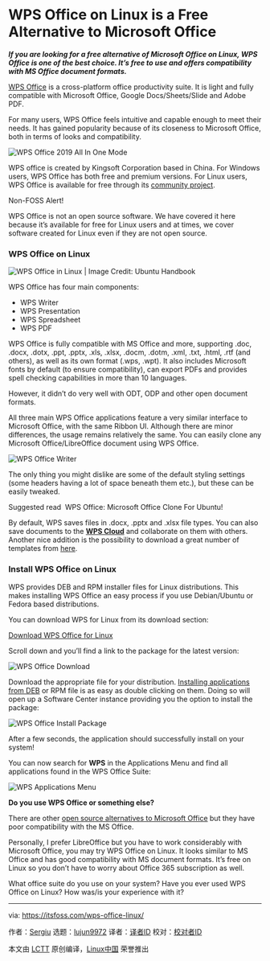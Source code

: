 [#]: collector: (lujun9972)
[#]: translator: ( )
[#]: reviewer: ( )
[#]: publisher: ( )
[#]: url: ( )
[#]: subject: (WPS Office on Linux is a Free Alternative to Microsoft Office)
[#]: via: (https://itsfoss.com/wps-office-linux/)
[#]: author: (Sergiu https://itsfoss.com/author/sergiu/)

WPS Office on Linux is a Free Alternative to Microsoft Office
======

_**If you are looking for a free alternative of Microsoft Office on Linux, WPS Office is one of the best choice. It’s free to use and offers compatibility with MS Office document formats.**_

[WPS Office][1] is a cross-platform office productivity suite. It is light and fully compatible with Microsoft Office, Google Docs/Sheets/Slide and Adobe PDF.

For many users, WPS Office feels intuitive and capable enough to meet their needs. It has gained popularity because of its closeness to Microsoft Office, both in terms of looks and compatibility.

![WPS Office 2019 All In One Mode][2]

WPS office is created by Kingsoft Corporation based in China. For Windows users, WPS Office has both free and premium versions. For Linux users, WPS Office is available for free through its [community project][3].

Non-FOSS Alert!

WPS Office is not an open source software. We have covered it here because it’s available for free for Linux users and at times, we cover software created for Linux even if they are not open source.

### WPS Office on Linux

![WPS Office in Linux | Image Credit: Ubuntu Handbook][4]

WPS Office has four main components:

  * WPS Writer
  * WPS Presentation
  * WPS Spreadsheet
  * WPS PDF



WPS Office is fully compatible with MS Office and more, supporting .doc, .docx, .dotx, .ppt, .pptx, .xls, .xlsx, .docm, .dotm, .xml, .txt, .html, .rtf (and others), as well as its own format (.wps, .wpt). It also includes Microsoft fonts by default (to ensure compatibility), can export PDFs and provides spell checking capabilities in more than 10 languages.

However, it didn’t do very well with ODT, ODP and other open document formats.

All three main WPS Office applications feature a very similar interface to Microsoft Office, with the same Ribbon UI. Although there are minor differences, the usage remains relatively the same. You can easily clone any Microsoft Office/LibreOffice document using WPS Office.

![WPS Office Writer][5]

The only thing you might dislike are some of the default styling settings (some headers having a lot of space beneath them etc.), but these can be easily tweaked.

[][6]

Suggested read  WPS Office: Microsoft Office Clone For Ubuntu!

By default, WPS saves files in .docx, .pptx and .xlsx file types. You can also save documents to the **[WPS Cloud][7]** and collaborate on them with others. Another nice addition is the possibility to download a great number of templates from [here][8].

### Install WPS Office on Linux

WPS provides DEB and RPM installer files for Linux distributions. This makes installing WPS Office an easy process if you use Debian/Ubuntu or Fedora based distributions.

You can download WPS for Linux from its download section:

[Download WPS Office for Linux][9]

Scroll down and you’ll find a link to the package for the latest version:

![WPS Office Download][10]

Download the appropriate file for your distribution. [Installing applications from DEB][11] or RPM file is as easy as double clicking on them. Doing so will open up a Software Center instance providing you the option to install the package:

![WPS Office Install Package][12]

After a few seconds, the application should successfully install on your system!

You can now search for **WPS** in the Applications Menu and find all applications found in the WPS Office Suite:

![WPS Applications Menu][13]

**Do you use WPS Office or something else?**

There are other [open source alternatives to Microsoft Office][14] but they have poor compatibility with the MS Office.

Personally, I prefer LibreOffice but you have to work considerably with Microsoft Office, you may try WPS Office on Linux. It looks similar to MS Office and has good compatibility with MS document formats. It’s free on Linux so you don’t have to worry about Office 365 subscription as well.

What office suite do you use on your system? Have you ever used WPS Office on Linux? How was/is your experience with it?

--------------------------------------------------------------------------------

via: https://itsfoss.com/wps-office-linux/

作者：[Sergiu][a]
选题：[lujun9972][b]
译者：[译者ID](https://github.com/译者ID)
校对：[校对者ID](https://github.com/校对者ID)

本文由 [LCTT](https://github.com/LCTT/TranslateProject) 原创编译，[Linux中国](https://linux.cn/) 荣誉推出

[a]: https://itsfoss.com/author/sergiu/
[b]: https://github.com/lujun9972
[1]: https://www.wps.com/
[2]: https://i0.wp.com/itsfoss.com/wp-content/uploads/2019/07/wps2019-all-in-one-mode.png?resize=800%2C526&ssl=1
[3]: http://wps-community.org/
[4]: https://i2.wp.com/itsfoss.com/wp-content/uploads/2019/07/wps-2019-Linux.jpg?resize=800%2C450&ssl=1
[5]: https://i2.wp.com/itsfoss.com/wp-content/uploads/2019/07/wps-office-writer.png?resize=800%2C454&ssl=1
[6]: https://itsfoss.com/wps-office-microsoft-office-clone-for-ubuntu/
[7]: https://account.wps.com/?cb=https%3A%2F%2Fdrive.wps.com%2F
[8]: https://template.wps.com/
[9]: http://wps-community.org/downloads
[10]: https://i0.wp.com/itsfoss.com/wp-content/uploads/2019/07/wps_office_download.jpg?fit=800%2C413&ssl=1
[11]: https://itsfoss.com/install-deb-files-ubuntu/
[12]: https://i0.wp.com/itsfoss.com/wp-content/uploads/2019/07/wps_office_install_package.png?fit=800%2C719&ssl=1
[13]: https://i2.wp.com/itsfoss.com/wp-content/uploads/2019/07/wps_applications_menu.jpg?fit=800%2C355&ssl=1
[14]: https://itsfoss.com/best-free-open-source-alternatives-microsoft-office/
